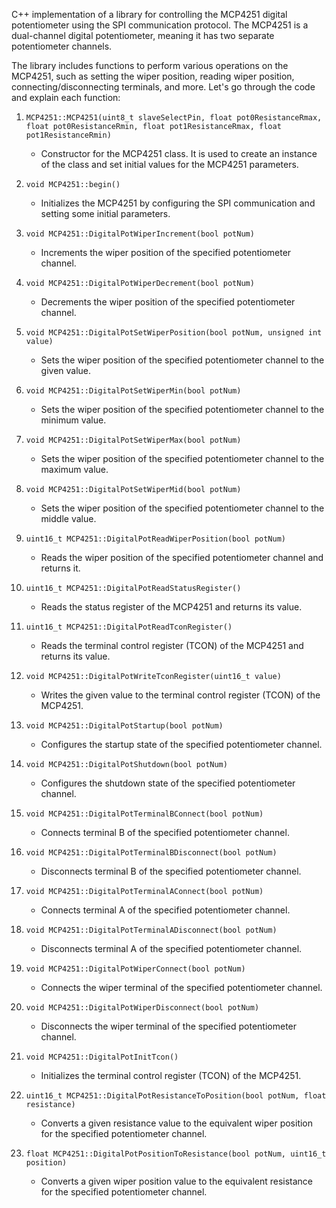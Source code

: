 C++ implementation of a library for controlling the MCP4251 digital potentiometer using the SPI communication protocol. The MCP4251 is a dual-channel digital potentiometer, meaning it has two separate potentiometer channels.

The library includes functions to perform various operations on the MCP4251, such as setting the wiper position, reading wiper position, connecting/disconnecting terminals, and more. Let's go through the code and explain each function:

1. `MCP4251::MCP4251(uint8_t slaveSelectPin, float pot0ResistanceRmax, float pot0ResistanceRmin, float pot1ResistanceRmax, float pot1ResistanceRmin)`
   - Constructor for the MCP4251 class. It is used to create an instance of the class and set initial values for the MCP4251 parameters.

2. `void MCP4251::begin()`
   - Initializes the MCP4251 by configuring the SPI communication and setting some initial parameters.

3. `void MCP4251::DigitalPotWiperIncrement(bool potNum)`
   - Increments the wiper position of the specified potentiometer channel.

4. `void MCP4251::DigitalPotWiperDecrement(bool potNum)`
   - Decrements the wiper position of the specified potentiometer channel.

5. `void MCP4251::DigitalPotSetWiperPosition(bool potNum, unsigned int value)`
   - Sets the wiper position of the specified potentiometer channel to the given value.

6. `void MCP4251::DigitalPotSetWiperMin(bool potNum)`
   - Sets the wiper position of the specified potentiometer channel to the minimum value.

7. `void MCP4251::DigitalPotSetWiperMax(bool potNum)`
   - Sets the wiper position of the specified potentiometer channel to the maximum value.

8. `void MCP4251::DigitalPotSetWiperMid(bool potNum)`
   - Sets the wiper position of the specified potentiometer channel to the middle value.

9. `uint16_t MCP4251::DigitalPotReadWiperPosition(bool potNum)`
   - Reads the wiper position of the specified potentiometer channel and returns it.

10. `uint16_t MCP4251::DigitalPotReadStatusRegister()`
    - Reads the status register of the MCP4251 and returns its value.

11. `uint16_t MCP4251::DigitalPotReadTconRegister()`
    - Reads the terminal control register (TCON) of the MCP4251 and returns its value.

12. `void MCP4251::DigitalPotWriteTconRegister(uint16_t value)`
    - Writes the given value to the terminal control register (TCON) of the MCP4251.

13. `void MCP4251::DigitalPotStartup(bool potNum)`
    - Configures the startup state of the specified potentiometer channel.

14. `void MCP4251::DigitalPotShutdown(bool potNum)`
    - Configures the shutdown state of the specified potentiometer channel.

15. `void MCP4251::DigitalPotTerminalBConnect(bool potNum)`
    - Connects terminal B of the specified potentiometer channel.

16. `void MCP4251::DigitalPotTerminalBDisconnect(bool potNum)`
    - Disconnects terminal B of the specified potentiometer channel.

17. `void MCP4251::DigitalPotTerminalAConnect(bool potNum)`
    - Connects terminal A of the specified potentiometer channel.

18. `void MCP4251::DigitalPotTerminalADisconnect(bool potNum)`
    - Disconnects terminal A of the specified potentiometer channel.

19. `void MCP4251::DigitalPotWiperConnect(bool potNum)`
    - Connects the wiper terminal of the specified potentiometer channel.

20. `void MCP4251::DigitalPotWiperDisconnect(bool potNum)`
    - Disconnects the wiper terminal of the specified potentiometer channel.

21. `void MCP4251::DigitalPotInitTcon()`
    - Initializes the terminal control register (TCON) of the MCP4251.

22. `uint16_t MCP4251::DigitalPotResistanceToPosition(bool potNum, float resistance)`
    - Converts a given resistance value to the equivalent wiper position for the specified potentiometer channel.

23. `float MCP4251::DigitalPotPositionToResistance(bool potNum, uint16_t position)`
    - Converts a given wiper position value to the equivalent resistance for the specified potentiometer channel.

